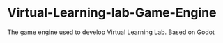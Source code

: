 # Virtual-Learning-lab-Game-Engine
The game engine used to develop Virtual Learning Lab. Based on Godot
